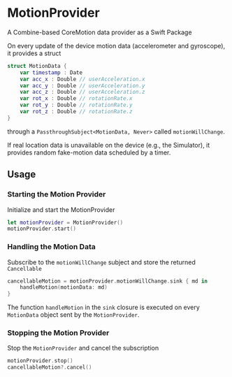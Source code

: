 # MotionProvider

A Combine-based CoreMotion data provider as a Swift Package

On every update of the device motion data (accelerometer and gyroscope), it provides a struct    

```swift
struct MotionData {
    var timestamp : Date
    var acc_x : Double // userAcceleration.x
    var acc_y : Double // userAcceleration.y
    var acc_z : Double // userAcceleration.z
    var rot_x : Double // rotationRate.x
    var rot_y : Double // rotationRate.y
    var rot_z : Double // rotationRate.z
}
```
through a `PassthroughSubject<MotionData, Never>` called `motionWillChange`. 

If real location data is unavailable on the device (e.g., the Simulator), it provides random fake-motion data scheduled by a timer. 


## Usage

### Starting the Motion Provider

Initialize and start the MotionProvider

```swift
let motionProvider = MotionProvider()
motionProvider.start()
```
### Handling the Motion Data

Subscribe to the `motionWillChange` subject and store the returned `Cancellable`

```swift
cancellableMotion = motionProvider.motionWillChange.sink { md in
    handleMotion(motionData: md)
}
```

The function `handleMotion` in the `sink` closure is executed on every `MotionData` object sent by the `MotionProvider`.


### Stopping the Motion Provider

Stop the `MotionProvider` and cancel the subscription

```swift
motionProvider.stop()
cancellableMotion?.cancel()
```
